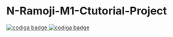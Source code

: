 # N-Ramoji-M1-Ctutorial-Project
<a href="https://api.codiga.io/project/31066/status/svg">
   <img src="https://api.codiga.io/project/31552/score/svg" alt="codiga badge" />
</a>
<a href="https://api.codiga.io/project/31066/status/svg">
   <img src="https://api.codiga.io/project/31552/status/svg" alt="codiga badge" />
</a>
